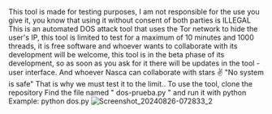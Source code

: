 This tool is made for testing purposes, I am not responsible for the use you give it, you know that using it without consent of both parties is ILLEGAL
This is an automated DOS attack tool that uses the Tor network to hide the user's IP, this tool is limited to test for a maximum of 10 minutes and 1000 threads, it is free software and whoever wants to collaborate with its development will be welcome, this tool is in the beta phase of its development, so as soon as you ask for it there will be updates in the tool - user interface.
And whoever Nasca can collaborate with stars ✌️
"No system is safe"
That is why we must test it to the limit..
To use the tool, clone the repository
Find the file named " dos-prueba.py " and run it with python
Example: python dos.py
![Screenshot_20240826-072833_2](https://github.com/user-attachments/assets/4de8c90e-0450-438f-852d-0ec06937a0bf)
